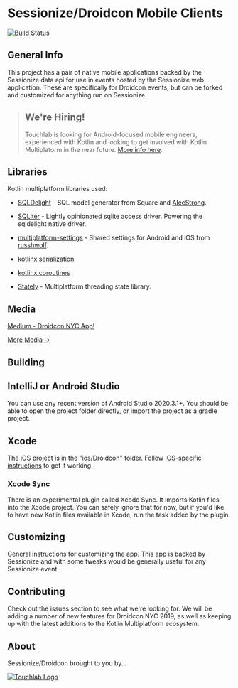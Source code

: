 # Sessionize/Droidcon Mobile Clients

[![Build Status](https://dev.azure.com/touchlabApps/DroidconApp/_apis/build/status/touchlab.DroidconKotlin?branchName=master)](https://dev.azure.com/touchlabApps/DroidconApp/_build/latest?definitionId=1&branchName=master)

## General Info

This project has a pair of native mobile applications backed by the Sessionize data api for use in
events hosted by the Sessionize web application. These are specifically for Droidcon events, but can
be forked and customized for anything run on Sessionize.

> ## **We're Hiring!**
>
> Touchlab is looking for Android-focused mobile engineers, experienced with Kotlin and
> looking to get involved with Kotlin Multiplatorm in the near future. [More info here](https://on.touchlab.co/2KNeYYN).

## Libraries

Kotlin multiplatform libraries used:

* [SQLDelight](https://github.com/square/sqldelight) - SQL model generator from Square and
[AlecStrong](https://github.com/AlecStrong).

* [SQLiter](https://github.com/touchlab/SQLiter) - Lightly opinionated sqlite access driver. Powering
the sqldelight native driver.

* [multiplatform-settings](https://github.com/russhwolf/multiplatform-settings) - Shared settings for Android and iOS from
[russhwolf](https://github.com/russhwolf).

* [kotlinx.serialization](https://github.com/Kotlin/kotlinx.serialization/)

* [kotlinx.coroutines](https://github.com/Kotlin/kotlinx.coroutines)

* [Stately](https://github.com/touchlab/Stately/) - Multiplatform threading state library.

## Media

[Medium - Droidcon NYC App!](https://medium.com/@kpgalligan/droidcon-nyc-app-da868bdef387)

[More Media ->](MEDIA.md)

## Building

## IntelliJ or Android Studio

You can use any recent version of Android Studio 2020.3.1+. You should be able to open the
project folder directly, or import the project as a gradle project.

## Xcode

The iOS project is in the "ios/Droidcon" folder. Follow [iOS-specific instructions](./IOSDEV.md) to get it working.

### Xcode Sync

There is an experimental plugin called Xcode Sync. It imports Kotlin files into the Xcode project.
You can safely ignore that for now, but if you'd like to have new Kotlin files available in Xcode,
run the task added by the plugin.

## Customizing

General instructions for [customizing](CUSTOMIZING.md) the app. This app is backed by Sessionize and with some tweaks would
be generally useful for any Sessionize event.

## Contributing

Check out the issues section to see what we're looking for. We will be adding a number of new features for
Droidcon NYC 2019, as well as keeping up with the latest additions to the Kotlin Multiplatform ecosystem.

## About

Sessionize/Droidcon brought to you by...

[![Touchlab Logo](tlsmall.png "Touchlab Logo")](https://touchlab.co)
